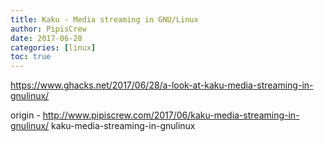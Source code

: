 ```yaml
---
title: Kaku - Media streaming in GNU/Linux
author: PipisCrew
date: 2017-06-28
categories: [linux]
toc: true
---
```


https://www.ghacks.net/2017/06/28/a-look-at-kaku-media-streaming-in-gnulinux/

origin - http://www.pipiscrew.com/2017/06/kaku-media-streaming-in-gnulinux/ kaku-media-streaming-in-gnulinux
